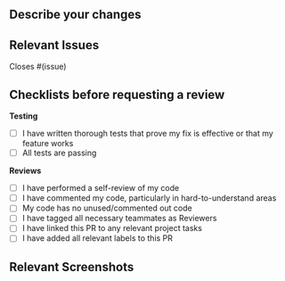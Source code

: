 ## Describe your changes
<!-- Please include a summary of the changes -->

## Relevant Issues
<!-- Please list any/all issues this PR closes with the relevant closing keywords -->
Closes #(issue)

## Checklists before requesting a review
**Testing**
- [ ] I have written thorough tests that prove my fix is effective or that my feature works
- [ ] All tests are passing

**Reviews**
- [ ] I have performed a self-review of my code
- [ ] I have commented my code, particularly in hard-to-understand areas
- [ ] My code has no unused/commented out code
- [ ] I have tagged all necessary teammates as Reviewers
- [ ] I have linked this PR to any relevant project tasks
- [ ] I have added all relevant labels to this PR

## Relevant Screenshots
<!-- Please insert any relevant screenshots for new interactive features -->

